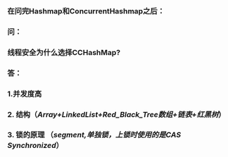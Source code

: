 ### 在问完Hashmap和ConcurrentHashmap之后：

### 问：
### 线程安全为什么选择CCHashMap?
### 答：
###     1.并发度高
###     2. 结构（*Array+LinkedList+Red_Black_Tree数组+链表+红黑树*）
###     3. 锁的原理 （*segment,单独锁，上锁时使用的是CAS Synchronized*）

